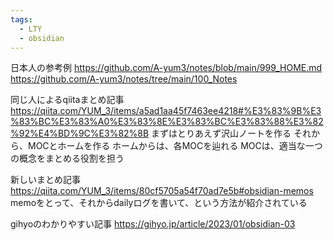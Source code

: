 ```yaml
---
tags:
  - LTY
  - obsidian
---
```

日本人の参考例
https://github.com/A-yum3/notes/blob/main/999_HOME.md
https://github.com/A-yum3/notes/tree/main/100_Notes

同じ人によるqiitaまとめ記事
https://qiita.com/YUM_3/items/a5ad1aa45f7463ee4218#%E3%83%9B%E3%83%BC%E3%83%A0%E3%83%8E%E3%83%BC%E3%83%88%E3%82%92%E4%BD%9C%E3%82%8B
まずはとりあえず沢山ノートを作る
それから、MOCとホームを作る
ホームからは、各MOCを辿れる
MOCは、適当な一つの概念をまとめる役割を担う

新しいまとめ記事
https://qiita.com/YUM_3/items/80cf5705a54f70ad7e5b#obsidian-memos
memoをとって、それからdailyログを書いて、という方法が紹介されている

gihyoのわかりやすい記事
https://gihyo.jp/article/2023/01/obsidian-03